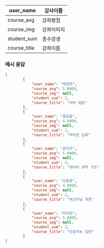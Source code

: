 | user_name    | 강사이름  |
| ------------ | ----- |
| course_avg   | 강좌평점  |
| course_img   | 강좌이미지 |
| student_sum  | 총수강생  |
| course_title | 강좌이름  |

### 예시 응답

```json
[
		{
			"user_name": "박영희", 
			"course_avg": 5.0000, 
			"course_img": null, 
			"student_sum": 3, 
			"course_title": "자바 입문"
		},
		{
			"user_name": "홍길동", 
			"course_avg": 4.0000, 
			"course_img": null, 
			"student_sum": 2, 
			"course_title": "파이썬 심화"
		},
		{
			"user_name": "윤지우", 
			"course_avg": 5.0000, 
			"course_img": null, 
			"student_sum": 2, 
			"course_title": "데이터 과학 기초"
		},
		{
			"user_name": "오준호", 
			"course_avg": 4.0000, 
			"course_img": null, 
			"student_sum": 2, 
			"course_title": "머신러닝 개론"
		},
		{
			"user_name": "이지은", 
			"course_avg": 5.0000, 
			"course_img": null, 
			"student_sum": 2, 
			"course_title": "인공지능 입문"
		}
]
```